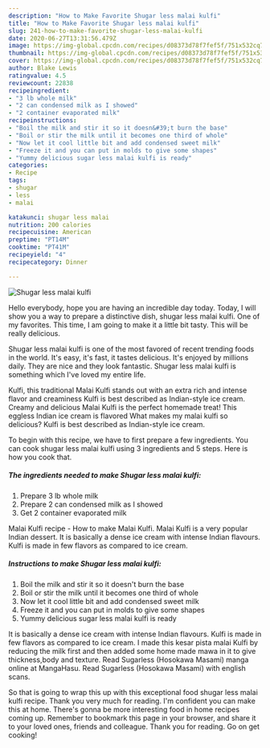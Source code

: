 ```yaml
---
description: "How to Make Favorite Shugar less malai kulfi"
title: "How to Make Favorite Shugar less malai kulfi"
slug: 241-how-to-make-favorite-shugar-less-malai-kulfi
date: 2020-06-27T13:31:56.479Z
image: https://img-global.cpcdn.com/recipes/d08373d78f7fef5f/751x532cq70/shugar-less-malai-kulfi-recipe-main-photo.jpg
thumbnail: https://img-global.cpcdn.com/recipes/d08373d78f7fef5f/751x532cq70/shugar-less-malai-kulfi-recipe-main-photo.jpg
cover: https://img-global.cpcdn.com/recipes/d08373d78f7fef5f/751x532cq70/shugar-less-malai-kulfi-recipe-main-photo.jpg
author: Blake Lewis
ratingvalue: 4.5
reviewcount: 22838
recipeingredient:
- "3 lb whole milk"
- "2 can condensed milk as I showed"
- "2 container evaporated milk"
recipeinstructions:
- "Boil the milk and stir it so it doesn&#39;t burn the base"
- "Boil or stir the milk until it becomes one third of whole"
- "Now let it cool little bit and add condensed sweet milk"
- "Freeze it and you can put in molds to give some shapes"
- "Yummy delicious sugar less malai kulfi is ready"
categories:
- Recipe
tags:
- shugar
- less
- malai

katakunci: shugar less malai 
nutrition: 200 calories
recipecuisine: American
preptime: "PT14M"
cooktime: "PT41M"
recipeyield: "4"
recipecategory: Dinner

---
```



![Shugar less malai kulfi](https://img-global.cpcdn.com/recipes/d08373d78f7fef5f/751x532cq70/shugar-less-malai-kulfi-recipe-main-photo.jpg)

Hello everybody, hope you are having an incredible day today. Today, I will show you a way to prepare a distinctive dish, shugar less malai kulfi. One of my favorites. This time, I am going to make it a little bit tasty. This will be really delicious.

Shugar less malai kulfi is one of the most favored of recent trending foods in the world. It's easy, it's fast, it tastes delicious. It's enjoyed by millions daily. They are nice and they look fantastic. Shugar less malai kulfi is something which I've loved my entire life.

Kulfi, this traditional Malai Kulfi stands out with an extra rich and intense flavor and creaminess Kulfi is best described as Indian-style ice cream. Creamy and delicious Malai Kulfi is the perfect homemade treat! This eggless Indian ice cream is flavored What makes my malai kulfi so delicious? Kulfi is best described as Indian-style ice cream.


To begin with this recipe, we have to first prepare a few ingredients. You can cook shugar less malai kulfi using 3 ingredients and 5 steps. Here is how you cook that.

<!--inarticleads1-->

##### The ingredients needed to make Shugar less malai kulfi:

1. Prepare 3 lb whole milk
1. Prepare 2 can condensed milk as I showed
1. Get 2 container evaporated milk


Malai Kulfi recipe - How to make Malai Kulfi. Malai Kulfi is a very popular Indian dessert. It is basically a dense ice cream with intense Indian flavours. Kulfi is made in few flavors as compared to ice cream. 

<!--inarticleads2-->

##### Instructions to make Shugar less malai kulfi:

1. Boil the milk and stir it so it doesn&#39;t burn the base
1. Boil or stir the milk until it becomes one third of whole
1. Now let it cool little bit and add condensed sweet milk
1. Freeze it and you can put in molds to give some shapes
1. Yummy delicious sugar less malai kulfi is ready


It is basically a dense ice cream with intense Indian flavours. Kulfi is made in few flavors as compared to ice cream. I made this kesar pista malai Kulfi by reducing the milk first and then added some home made mawa in it to give thickness,body and texture. Read Sugarless (Hosokawa Masami) manga online at MangaHasu. Read Sugarless (Hosokawa Masami) with english scans. 

So that is going to wrap this up with this exceptional food shugar less malai kulfi recipe. Thank you very much for reading. I'm confident you can make this at home. There's gonna be more interesting food in home recipes coming up. Remember to bookmark this page in your browser, and share it to your loved ones, friends and colleague. Thank you for reading. Go on get cooking!
